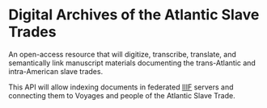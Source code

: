 # Digital Archives of the Atlantic Slave Trades

An open-access resource that will digitize, transcribe, translate, and
semantically link manuscript materials documenting the trans-Atlantic and
intra-American slave trades.

This API will allow indexing documents in federated [IIIF](https://iiif.io/)
servers and connecting them to Voyages and people of the Atlantic Slave Trade.